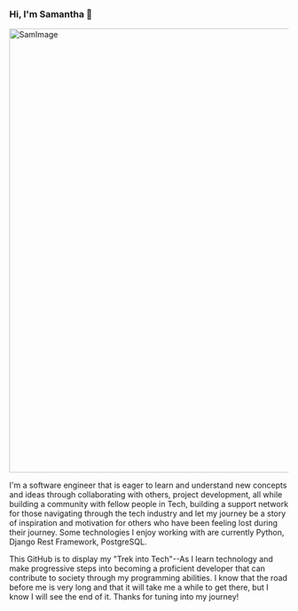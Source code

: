 ### Hi, I'm Samantha 👋

<!--
**samsterpiece/samsterpiece** is a ✨ _special_ ✨ repository because its `README.md` (this file) appears on your GitHub profile.

Here are some ideas to get you started:

- 🔭 I’m currently working on ...
- 🌱 I’m currently learning ...
- 👯 I’m looking to collaborate on ...
- 🤔 I’m looking for help with ...
- 💬 Ask me about ...
- 📫 How to reach me: ...
- 😄 Pronouns: ...
- ⚡ Fun fact: ...
-->
<img width="800" alt="SamImage" src="https://user-images.githubusercontent.com/50347830/134624805-8d51c424-89a2-4add-be7c-dd7ea3eb61c5.png">

I'm a software engineer that is eager to learn and understand new concepts and ideas through collaborating with others, project development, all while building a community with fellow people in Tech, building a support network for those navigating through the tech industry and let my journey be a story of inspiration and motivation for others who have been feeling lost during their journey. Some technologies I enjoy working with are currently Python, Django Rest Framework, PostgreSQL.

This GitHub is to display my "Trek into Tech"--As I learn technology and make progressive steps into becoming a proficient developer that can contribute to society through my programming abilities. I know that the road before me is very long and that it will take me a while to get there, but I know I will see the end of it. Thanks for tuning into my journey!



